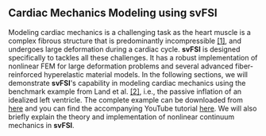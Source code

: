 ## Cardiac Mechanics Modeling using **svFSI**

Modeling cardiac mechanics is a challenging task as the heart muscle is a complex fibrous structure that is predominantly incompressible <a href="#ref-1">[1]</a>, and undergoes large deformation during a cardiac cycle. **svFSI** is designed specifically to tackles all these challenges. It has a robust implementation of nonlinear FEM for large deformation problems and several advanced fiber-reinforced hyperelastic material models. In the following sections, we will demonstrate **svFSI**'s capability in modeling cardiac mechanics using the benchmark example from Land et al. <a href="#ref-2">[2]</a>, i.e., the passive inflation of an idealized left ventricle. The complete example can be downloaded from [here](https://github.com/SimVascular/svFSI-Tests/tree/master/05-struct/02-LV-Guccione-passive) and you can find the accompanying YouTube tutorial [here](https://www.youtube.com/watch?v=Jm3VSi6Aci8&list=PL1CBZ8Wh-xvRnux0eMmbZPbx-C078Qzqu&index=2). We will also briefly explain the theory and implementation of nonlinear continuum mechanics in **svFSI**.

